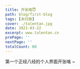 ```yaml
---
title: 开张咯😇
path: blog/first-blog
tags: [未归类]
cover: ./talentan.jpg
date: 2021-03-22
excerpt: www.talentan.cn
prePage: ''
nextPage: ''
totalCount: 60
---
```


第一个正经八经的个人界面开张咯 ~
